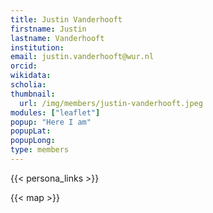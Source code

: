 ```yaml
---
title: Justin Vanderhooft
firstname: Justin
lastname: Vanderhooft
institution: 
email: justin.vanderhooft@wur.nl
orcid: 
wikidata: 
scholia: 
thumbnail:
  url: /img/members/justin-vanderhooft.jpeg
modules: ["leaflet"]
popup: "Here I am"
popupLat: 
popupLong: 
type: members
---
```


{{< persona_links >}}

{{< map >}}
